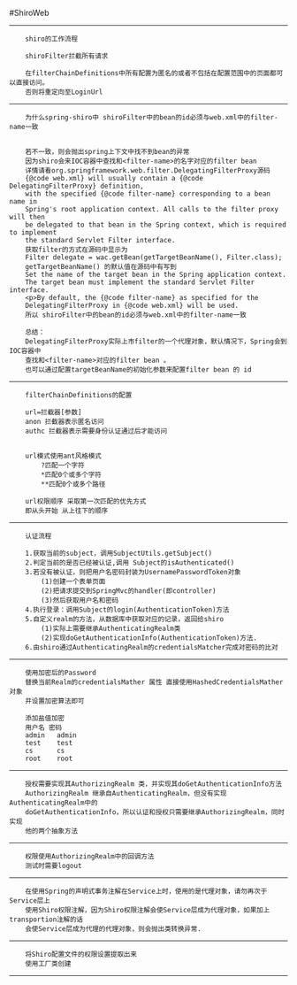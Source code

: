 #ShiroWeb

**************************************

		shiro的工作流程
		
		shiroFilter拦截所有请求
		
		在filterChainDefinitions中所有配置为匿名的或者不包括在配置范围中的页面都可以直接访问。
		否则将重定向至LoginUrl

		
 **************************************
 
 		为什么spring-shiro中 shiroFilter中的bean的id必须与web.xml中的filter-name一致
 		
 		
 		若不一致，则会抛出spring上下文中找不到bean的异常
 		因为shiro会来IOC容器中查找和<filter-name>的名字对应的filter bean
 		详情请看org.springframework.web.filter.DelegatingFilterProxy源码
 		{@code web.xml} will usually contain a {@code DelegatingFilterProxy} definition,
 		with the specified {@code filter-name} corresponding to a bean name in
		Spring's root application context. All calls to the filter proxy will then
		be delegated to that bean in the Spring context, which is required to implement
		the standard Servlet Filter interface.
		获取filter的方式在源码中显示为
		Filter delegate = wac.getBean(getTargetBeanName(), Filter.class);
		getTargetBeanName() 的默认值在源码中有写到
		Set the name of the target bean in the Spring application context.
		The target bean must implement the standard Servlet Filter interface.
	 	<p>By default, the {@code filter-name} as specified for the
	 	DelegatingFilterProxy in {@code web.xml} will be used.
	 	所以 shiroFilter中的bean的id必须与web.xml中的filter-name一致
	 	
	 	总结：
	 	DelegatingFilterProxy实际上市filter的一个代理对象，默认情况下，Spring会到IOC容器中
	 	查找和<filter-name>对应的filter bean 。
	 	也可以通过配置targetBeanName的初始化参数来配置filter bean 的 id
	 	
*****************************************

		filterChainDefinitions的配置
		
		url=拦截器[参数]
		anon 拦截器表示匿名访问
		authc 拦截器表示需要身份认证通过后才能访问
		
		
		url模式使用ant风格模式
			?匹配一个字符
			*匹配0个或多个字符
			**匹配0个或多个路径
		
		url权限顺序 采取第一次匹配的优先方式
		即从头开始 从上往下的顺序
		
*****************************************

		认证流程
		
		1.获取当前的subject，调用SubjectUtils.getSubject()
		2.判定当前的是否已经被认证,调用 Subject的isAuthenticated()
		3.若没有被认证，则把用户名密码封装为UsernamePasswordToken对象
			(1)创建一个表单页面
			(2)把请求提交到SpringMvc的handler(即controller)
			(3)然后获取用户名和密码
		4.执行登录：调用Subject的login(AuthenticationToken)方法
		5.自定义realm的方法，从数据库中获取对应的记录，返回给shiro
			(1)实际上需要继承AuthenticatingRealm类
			(2)实现doGetAuthenticationInfo(AuthenticationToken)方法.
		6.由shiro通过AuthenticatingRealm的credentialsMatcher完成对密码的比对
		
*****************************************

		使用加密后的Password
		替换当前Realm的credentialsMather 属性 直接使用HashedCredentialsMather 对象
		并设置加密算法即可
		
		添加盐值加密
		用户名	密码
		admin	admin
		test	test
		cs	    cs
		root	root
		
*****************************************	
		
		授权需要实现其AuthorizingRealm 类，并实现其doGetAuthenticationInfo方法
		AuthorizingRealm 继承自AuthenticatingRealm，但没有实现AuthenticatingRealm中的
		doGetAuthenticationInfo，所以认证和授权只需要继承AuthorizingRealm，同时实现
		他的两个抽象方法
		
*****************************************	

		权限使用AuthorizingRealm中的回调方法
		测试时需要logout
		
*****************************************

		在使用Spring的声明式事务注解在Service上时，使用的是代理对象，请勿再次于Service层上
		使用Shiro权限注解，因为Shiro权限注解会使Service层成为代理对象，如果加上transportion注解的话
		会使Service层成为代理的代理对象，则会抛出类转换异常.

*****************************************

		将Shiro配置文件的权限设置提取出来
		使用工厂类创建
		
*****************************************			
		